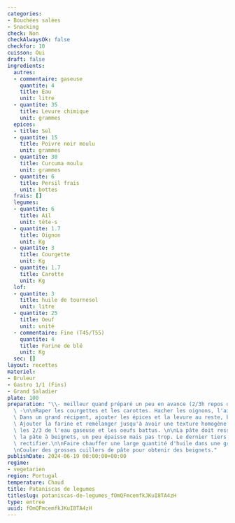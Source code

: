 ```yaml
---
categories:
- Bouchées salées
- Snacking
check: Non
checkAlwaysOk: false
checkfor: 10
cuisson: Oui
draft: false
ingredients:
  autres:
  - commentaire: gaseuse
    quantite: 4
    title: Eau
    unit: litre
  - quantite: 35
    title: Levure chimique
    unit: grammes
  epices:
  - title: Sel
  - quantite: 15
    title: Poivre noir moulu
    unit: grammes
  - quantite: 30
    title: Curcuma moulu
    unit: grammes
  - quantite: 6
    title: Persil frais
    unit: bottes
  frais: []
  legumes:
  - quantite: 6
    title: Ail
    unit: tête·s
  - quantite: 1.7
    title: Oignon
    unit: Kg
  - quantite: 3
    title: Courgette
    unit: Kg
  - quantite: 1.7
    title: Carotte
    unit: Kg
  lof:
  - quantite: 3
    title: huile de tournesol
    unit: litre
  - quantite: 25
    title: Oeuf
    unit: unité
  - commentaire: Fine (T45/T55)
    quantite: 4
    title: Farine de blé
    unit: Kg
  sec: []
layout: recettes
materiel:
- Bruleur
- Gastro 1/1 (Fins)
- Grand Saladier
plate: 100
preparation: "\\- meilleur quand préparé un peu en avance (2/3h repos de la pâte)\
  \ -\n\nRaper les courgettes et les carottes. Hacher les oignons, l'ail et le persil.\
  \ Dans un grand récipent, ajouter les épices et la levure au reste, bien mélanger.\
  \ Ajouter la farine et remélanger jusqu'à avoir une texture homogène.\n\nAjouter\
  \ les 2/3 de l'eau gaseuse et les oeufs battus. \n\nLa pâte doit ressembler à de\
  \ la pâte à beignets, un peu épaisse mais pas trop. Le dernier tiers d'eau pour\
  \ rectifier.\n\nFaire chauffer une large quantité d'huile dans une grande poele\n\
  \nCouler des grosses cuillers de pâte pour obtenir des beignets."
publishDate: 2024-06-19 00:00:00+00:00
regime:
- vegetarien
region: Portugal
temperature: Chaud
title: Pataniscas de legumes
titleslug: pataniscas-de-legumes_fOmQFmcemfkJKuI8TA4zH
type: entree
uuid: fOmQFmcemfkJKuI8TA4zH
---
```

